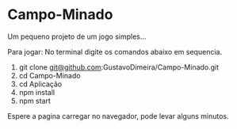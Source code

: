 # Campo-Minado
Um pequeno projeto de um jogo simples...

Para jogar:
No terminal digite os comandos abaixo em sequencia.

1) git clone git@github.com:GustavoDimeira/Campo-Minado.git
2) cd Campo-Minado
3) cd Aplicação
4) npm install
5) npm start

Espere a pagina carregar no navegador, pode levar alguns minutos.
